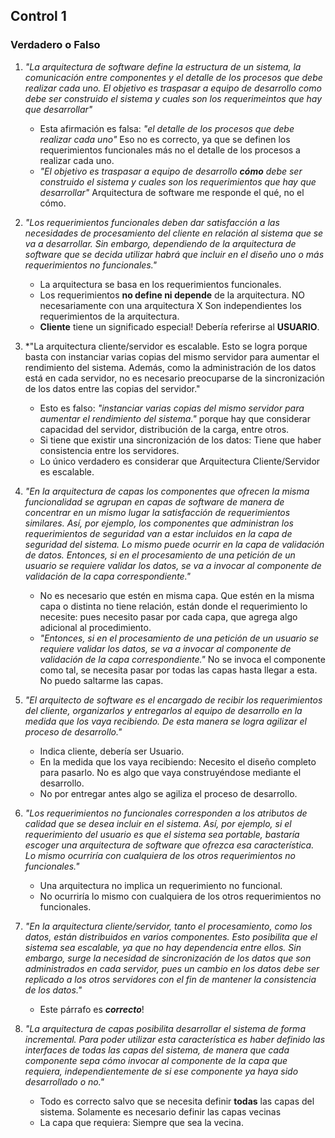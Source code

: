 ## Control 1
### Verdadero o Falso

1) *"La arquitectura de software define la estructura de un sistema, la comunicación entre componentes y el detalle de los procesos que debe realizar cada uno. El objetivo es traspasar a equipo de desarrollo como debe ser construido el sistema y cuales son los requerimeintos que hay que desarrollar"*
	- Esta afirmación es falsa: *"el detalle de los procesos que debe realizar cada uno"* Eso no es correcto, ya que se definen los requerimientos funcionales más no el detalle de los procesos a realizar cada uno.
	- *"El objetivo es traspasar a equipo de desarrollo **cómo** debe ser construido el sistema y cuales son los requerimientos que hay que desarrollar"* Arquitectura de software me responde el qué, no el cómo.

2) *"Los requerimientos funcionales deben dar satisfacción a las necesidades de procesamiento del cliente en relación al sistema que se va a desarrollar. Sin embargo, dependiendo de la arquitectura de software que se decida utilizar habrá que incluir en el diseño uno o más requerimientos no funcionales."*
	- La arquitectura se basa en los requerimientos funcionales. 
	- Los requerimientos **no define ni depende** de la arquitectura. NO necesariamente con una arquitectura X Son independientes los requerimientos de la arquitectura.
	- **Cliente** tiene un significado especial! Debería referirse al **USUARIO**.

3) *"La arquitectura cliente/servidor es escalable. Esto se logra porque basta con instanciar varias copias del mismo servidor para aumentar el rendimiento del sistema. Además, como la administración de los datos está en cada servidor, no es necesario preocuparse de la sincronización de los datos entre las copias del servidor."
	- Esto es falso: *"instanciar varias copias del mismo servidor para aumentar el rendimiento del sistema."* porque hay que considerar capacidad del servidor, distribución de la carga, entre otros.
	- Si tiene que existir una sincronización de los datos: Tiene que haber consistencia entre los servidores.
	- Lo único verdadero es considerar que Arquitectura Cliente/Servidor es escalable.

4) *"En la arquitectura de capas los componentes que ofrecen la misma funcionalidad se agrupan en capas de software de manera de concentrar en un mismo lugar la satisfacción de requerimientos similares. Así, por ejemplo, los componentes que administran los requerimientos de seguridad van a estar incluidos en la capa de seguridad del sistema. Lo mismo puede ocurrir en la capa de validación de datos. Entonces, si en el procesamiento de una petición de un usuario se requiere validar los datos, se va a invocar al componente de validación de la capa correspondiente."*
	-  No es necesario que estén en misma capa. Que estén en la misma capa o distinta no tiene relación, están donde el requerimiento lo necesite: pues necesito pasar por cada capa, que agrega algo adicional al procedimiento.
	- *"Entonces, si en el procesamiento de una petición de un usuario se requiere validar los datos, se va a invocar al componente de validación de la capa correspondiente."* No se invoca el componente como tal, se necesita pasar por todas las capas hasta llegar a esta. No puedo saltarme las capas.

5) *"El arquitecto de software es el encargado de recibir los requerimientos del cliente, organizarlos y entregarlos al equipo de desarrollo en la medida que los vaya recibiendo. De esta manera se logra agilizar el proceso de desarrollo."*
	- Indica cliente, debería ser Usuario.
	- En la medida que los vaya recibiendo: Necesito el diseño completo para pasarlo. No es algo que vaya construyéndose mediante el desarrollo.
	- No por entregar antes algo se agiliza el proceso de desarrollo.

6) *"Los requerimientos no funcionales corresponden a los atributos de calidad que se desea incluir en el sistema. Así, por ejemplo, si el requerimiento del usuario es que el sistema sea portable, bastaría escoger una arquitectura de software que ofrezca esa característica. Lo mismo ocurriría con cualquiera de los otros requerimientos no funcionales."*
	- Una arquitectura no implica un requerimiento no funcional.
	- No ocurriría lo mismo con cualquiera de los otros requerimientos no funcionales.

7) *"En la arquitectura cliente/servidor, tanto el procesamiento, como los datos, están distribuidos en varios componentes. Esto posibilita que el sistema sea escalable, ya que no hay dependencia entre ellos. Sin embargo, surge la necesidad de sincronización de los datos que son administrados en cada servidor, pues un cambio en los datos debe ser replicado a los otros servidores con el fin de mantener la consistencia de los datos."*
	- Este párrafo es ***correcto***!

8) *"La arquitectura de capas posibilita desarrollar el sistema de forma incremental. Para poder utilizar esta característica es haber definido las interfaces de todas las capas del sistema, de manera que cada componente sepa cómo invocar al componente de la capa que requiera, independientemente de si ese componente ya haya sido desarrollado o no."*
	- Todo es correcto salvo que se necesita definir **todas** las capas del sistema. Solamente es necesario definir las capas vecinas 
	- La capa que requiera: Siempre que sea la vecina.

